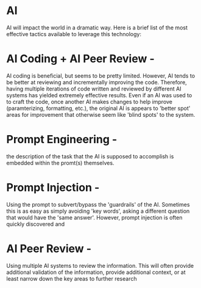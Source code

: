 # AI
AI will impact the world in a dramatic way. Here is a brief list of the most effective tactics available to leverage this technology:

# AI Coding + AI Peer Review - 
AI coding is beneficial, but seems to be pretty limited. However, AI tends to be better at reviewing and incrementally improving the code. Therefore, having multiple iterations of code written and reviewed by different AI systems has yielded extremely effective results. Even if an AI was used to to craft the code, once another AI makes changes to help improve (paramterizing, formatting, etc.), the original AI is appears to 'better spot' areas for improvement that otherwise seem like 'blind spots' to the system. 

# Prompt Engineering - 
the description of the task that the AI is supposed to accomplish is embedded within the promt(s) themselves.

# Prompt Injection - 
Using the prompt to subvert/bypass the 'guardrails' of the AI. Sometimes this is as easy as simply avoiding 'key words', asking a different question that would have the 'same answer'. However, prompt injection is often quickly discovered and  

# AI Peer Review - 
Using multiple AI systems to review the information. This will often provide additional validation of the information, provide additional context, or at least narrow down the key areas to further research  



